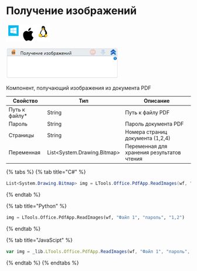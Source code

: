# Получение изображений

![](<../../../.gitbook/assets/image (100) (1) (1) (1) (1) (2) (223).png>)

![](<../../../.gitbook/assets/image (338).png>)

Компонент, получающий изображения из документа PDF

| Свойство       | Тип                          | Описание                                   |
| -------------- | ---------------------------- | ------------------------------------------ |
| Путь к файлу\* | String                       | Путь к файлу PDF                           |
| Пароль         | String                       | Пароль документа PDF                       |
| Страницы       | String                       | Номера страниц документа (1,2,4)           |
| Переменная     | List\<System.Drawing.Bitmap> | Переменная для хранения результатов чтения |

{% tabs %}
{% tab title="C#" %}
```csharp
List<System.Drawing.Bitmap> img = LTools.Office.PdfApp.ReadImages(wf, "Файл 1", "пароль", "1,2");
```
{% endtab %}

{% tab title="Python" %}
```python
img = LTools.Office.PdfApp.ReadImages(wf, "Файл 1", "пароль", "1,2")
```
{% endtab %}

{% tab title="JavaScipt" %}
```javascript
var img = _lib.LTools.Office.PdfApp.ReadImages(wf, "Файл 1", "пароль", "1,2");
```
{% endtab %}
{% endtabs %}
